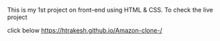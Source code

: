 This is my 1st project on front-end using HTML & CSS.
To check the live project 

click below
https://htrakesh.github.io/Amazon-clone-/
